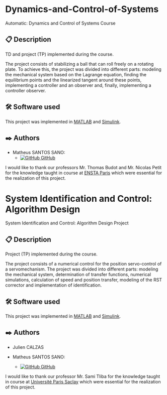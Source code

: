 # Dynamics-and-Control-of-Systems
Automatic: Dynamics and Control of Systems Course

## 📋 Description
TD and project (TP) implemented during the course.

The project consists of stabilizing a ball that can roll freely on a rotating plate. To achieve this, the project was divided into different parts: modeling the mechanical system based on the Lagrange equation, finding the equilibrium points and the linearized tangent around these points, implementing a controller and an observer and, finally, implementing a controller observer.

## 🛠️ Software used

This project was implemented in [MATLAB](https://www.mathworks.com/products/matlab.html) and [Simulink](https://www.mathworks.com/products/simulink.html).

## ✒️ Authors

- Matheus SANTOS SANO:
    - [![GitHub](https://i.stack.imgur.com/tskMh.png) GitHub](https://github.com/matsano)

I would like to thank our professors Mr. Thomas Budot and Mr. Nicolas Petit for the knowledge taught in course at [ENSTA Paris](https://www.ensta-paris.fr/) which were essential for the realization of this project.


# System Identification and Control: Algorithm Design
System Identification and Control: Algorithm Design Project

## 📋 Description
Project (TP) implemented during the course.

The project consists of a numerical control for the position servo-control of a servomechanism. The project was divided into different parts: modeling the mechanical system, determination of transfer functions, numerical simulations, calculation of speed and position transfer, modeling of the RST corrector and implementation of identification.

## 🛠️ Software used

This project was implemented in [MATLAB](https://www.mathworks.com/products/matlab.html) and [Simulink](https://www.mathworks.com/products/simulink.html).

## ✒️ Authors

- Julien CALZAS

- Matheus SANTOS SANO:
    - [![GitHub](https://i.stack.imgur.com/tskMh.png) GitHub](https://github.com/matsano)

I would like to thank our professor Mr. Sami Tliba for the knowledge taught in course at [Université Paris Saclay](https://www.universite-paris-saclay.fr/) which were essential for the realization of this project.
